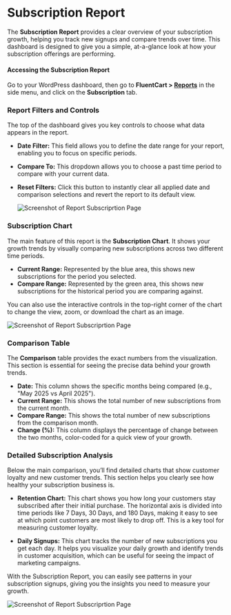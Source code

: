 # Subscription Report

The **Subscription Report** provides a clear overview of your subscription growth, helping you track new signups and compare trends over time. This dashboard is designed to give you a simple, at-a-glance look at how your subscription offerings are performing.

#### Accessing the Subscription Report

Go to your WordPress dashboard, then go to **FluentCart > [Reports](/guide/reporting-analytics/reports-dashboard-overview.md)** in the side menu, and click on the **Subscription** tab.

### Report Filters and Controls

The top of the dashboard gives you key controls to choose what data appears in the report.

* **Date Filter:** This field allows you to define the date range for your report, enabling you to focus on specific periods.
* **Compare To:** This dropdown allows you to choose a past time period to compare with your current data.
* **Reset Filters:** Click this button to instantly clear all applied date and comparison selections and revert the report to its default view.

  ![Screenshot of Report Subscriprtion Page](/images/reporting-analytics/subscription/subscription-report.webp)

### Subscription Chart

The main feature of this report is the **Subscription Chart**. It shows your growth trends by visually comparing new subscriptions across two different time periods.

* **Current Range:** Represented by the blue area, this shows new subscriptions for the period you selected.
* **Compare Range:** Represented by the green area, this shows new subscriptions for the historical period you are comparing against.

You can also use the interactive controls in the top-right corner of the chart to change the view, zoom, or download the chart as an image.

  ![Screenshot of Report Subscriprtion Page](/images/reporting-analytics/subscription/subscription-chart.webp)

### Comparison Table

The **Comparison** table provides the exact numbers from the visualization. This section is essential for seeing the precise data behind your growth trends.

* **Date:** This column shows the specific months being compared (e.g., "May 2025 vs April 2025").
* **Current Range:** This shows the total number of new subscriptions from the current month.
* **Compare Range:** This shows the total number of new subscriptions from the comparison month.
* **Change (%):** This column displays the percentage of change between the two months, color-coded for a quick view of your growth.

### Detailed Subscription Analysis

Below the main comparison, you’ll find detailed charts that show customer loyalty and new customer trends. This section helps you clearly see how healthy your subscription business is.

* **Retention Chart:** This chart shows you how long your customers stay subscribed after their initial purchase. The horizontal axis is divided into time periods like 7 Days, 30 Days, and 180 Days, making it easy to see at which point customers are most likely to drop off. This is a key tool for measuring customer loyalty.

* **Daily Signups:** This chart tracks the number of new subscriptions you get each day. It helps you visualize your daily growth and identify trends in customer acquisition, which can be useful for seeing the impact of marketing campaigns.

With the Subscription Report, you can easily see patterns in your subscription signups, giving you the insights you need to measure your growth.

  ![Screenshot of Report Subscriprtion Page](/images/reporting-analytics/subscription/subscription-comparion-table.webp)
